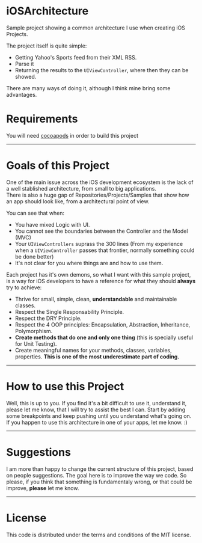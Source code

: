 iOSArchitecture
===============

Sample project showing a common architecture I use when creating iOS Projects.

The project itself is quite simple:

* Getting Yahoo's Sports feed from their XML RSS.
* Parse it
* Returning the results to the `UIViewController`, where then they can be showed.

There are many ways of doing it, although I think mine bring some advantages.

Requirements
============

You will need [cocoapods](http://cocoapods.org/) in order to build this project 

------------------------------------
Goals of this Project
====================================

One of the main issue across the iOS development ecosystem is the lack of a well stablished architecture, from small to big applications.  
There is also a huge gap of Repositories/Projects/Samples that show how an app should look like, from a architectural point of view. 

You can see that when:

* You have mixed Logic with UI.
* You cannot see the boundaries between the Controller and the Model (MVC)
* Your `UIViewControllers` suprass the 300 lines (From my experience when a `UIViewController` passes that frontier, normally something could be done better)
* It's not clear for you where things are and how to use them.

Each project has it's own demons, so what I want with this sample project, is a way for iOS developers to have a reference for what they should **always** try to achieve:

* Thrive for small, simple, clean, **understandable** and maintainable classes.
* Respect the Single Responsability Principle.
* Respect the DRY Principle.
* Respect the 4 OOP principles: Encapsulation, Abstraction, Inheritance, Polymorphism.
* **Create methods that do one and only one thing** (this is specially useful for Unit Testing).
* Create meaningful names for your methods, classes, variables, properties. **This is one of the most underestimate part of coding.**

------------------------------------
How to use this Project
====================================

Well, this is up to you. If you find it's a bit difficult to use it, understand it, please let me know, that I will try to assist the best I can. 
Start by adding some breakpoints and keep pushing until you understand what's going on. If you happen to use this architecture in one of your apps, let me know. :) 

------------------------------------
Suggestions
====================================

I am more than happy to change the current structure of this project, based on people suggestions. The goal here is to improve the way we code.
So please, if you think that something is fundamentaly wrong, or that could be improve, **please** let me know.

-------
License
=======

This code is distributed under the terms and conditions of the MIT license. 
